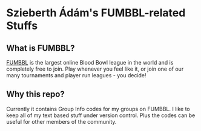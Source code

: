 # Szieberth Ádám's FUMBBL-related Stuffs

## What is FUMBBL?
[FUMBBL](http://fumbbl.com) is the largest online Blood Bowl
league in the world and is completely free to join. Play
whenever you feel like it, or join one of our many tournaments
and player run leagues - you decide!

## Why this repo?
Currently it contains Group Info codes for my groups on FUMBBL.
I like to keep all of my text based stuff under version control.
Plus the codes can be useful for other members of the community.
